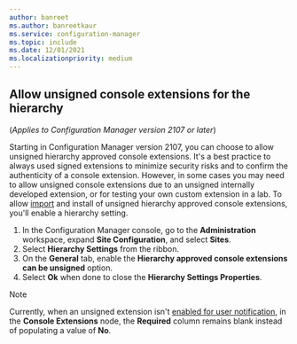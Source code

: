 ```yaml
---
author: banreet
ms.author: banreetkaur
ms.service: configuration-manager
ms.topic: include
ms.date: 12/01/2021
ms.localizationpriority: medium
---
```

<!--This file is shared. Currently it's in use by the admin-console-extensions.md file and the import-admin-console-extensions.md file. Some headings may be context driven by the article-->
## <a name="bkmk_allow-unsigned"></a> Allow unsigned console extensions for the hierarchy
<!--9761129-->
(*Applies to Configuration Manager version 2107 or later*)

Starting in Configuration Manager version 2107, you can choose to allow unsigned hierarchy approved console extensions. It's a best practice to always used signed extensions to minimize security risks and to confirm the authenticity of a console extension. However, in some cases you may need to allow unsigned console extensions due to an unsigned internally developed extension, or for testing your own custom extension in a lab. To allow [import](../import-admin-console-extensions.md#how-to-import-console-extensions) and install of unsigned hierarchy approved console extensions, you'll enable a hierarchy setting.

1. In the Configuration Manager console, go to the **Administration** workspace, expand **Site Configuration**, and select **Sites**.
1. Select **Hierarchy Settings** from the ribbon.
1. On the **General** tab, enable the **Hierarchy approved console extensions can be unsigned** option.
1. Select **Ok** when done to close the **Hierarchy Settings Properties**.

> [!NOTE]
> Currently, when an unsigned extension isn't [enabled for user notification](#bkmk_enable-notifications), in the **Console Extensions** node, the **Required** column remains blank instead of populating a value of **No**. <!--10349053, 10401804  -->
